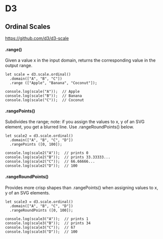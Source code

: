 # D3
## Ordinal Scales
https://github.com/d3/d3-scale

#### .range()
Given a value x in the input domain, returns the corresponding value in the output range.
```
let scale = d3.scale.ordinal()
  .domain(["A", "B", "C"])
  .range (["Apple", "Banana", "Coconut"]);

console.log(scale("A"));  // Apple
console.log(scale("B"));  // Banana
console.log(scale("C"));  // Coconut
```

#### .rangePoints()
Subdivides the range; note: if you assign the values to x, y of an SVG element, you get a blurred line.  Use .rangeRoundPoints() below.
```
let scale2 = d3.scale.ordinal()
  .domain(["A", "B", "C", "D"])
  .rangePoints ([0, 100]);

console.log(scale2("A"));  // prints 0
console.log(scale2("B"));  // prints 33.33333...
console.log(scale2("C"));  // 66.66666...
console.log(scale2("D"));  // 100
```

#### .rangeRoundPoints()
Provides more crisp shapes than .rangePoints() when assigning values to x, y of an SVG elements.

```
let scale3 = d3.scale.ordinal()
  .domain(["A", "B", "C", "D"])
  .rangeRoundPoints ([0, 100]);

console.log(scale3("A"));  // prints 1
console.log(scale3("B"));  // prints 34
console.log(scale3("C"));  // 67
console.log(scale3("D"));  // 100
```
